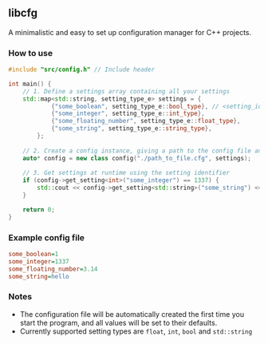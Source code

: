 ## libcfg
A minimalistic and easy to set up configuration manager for C++ projects.

### How to use

```c++
#include "src/config.h" // Include header

int main() {
    // 1. Define a settings array containing all your settings
    std::map<std::string, setting_type_e> settings = {
            {"some_boolean", setting_type_e::bool_type}, // <setting_identifier>, <setting_type>
            {"some_integer", setting_type_e::int_type},
            {"some_floating_number", setting_type_e::float_type},
            {"some_string", setting_type_e::string_type},
        };
    
    // 2. Create a config instance, giving a path to the config file and the settings map
    auto* config = new class config("./path_to_file.cfg", settings);
    
    // 3. Get settings at runtime using the setting identifier
    if (config->get_setting<int>("some_integer") == 1337) {
        std::cout << config->get_setting<std::string>("some_string") << std::endl;
    }

    return 0;
}
```

### Example config file

```cfg
some_boolean=1
some_integer=1337
some_floating_number=3.14
some_string=hello
```

### Notes

- The configuration file will be automatically created the first time you start the program, and all values will be set to their defaults.
- Currently supported setting types are `float`, `int`, `bool` and `std::string`